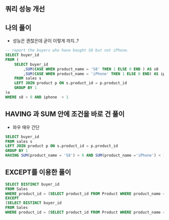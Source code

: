 ## 쿼리 성능 개선
## 나의 풀이
- 성능은 괜찮은데 굳이 이렇게 까지..? 
```sql
-- report the buyers who have bought S8 but not iPhone.
SELECT buyer_id
FROM (
    SELECT buyer_id
        ,SUM(CASE WHEN product_name = 'S8' THEN 1 ELSE 0 END ) AS s8
        ,SUM(CASE WHEN product_name = 'iPhone' THEN 1 ELSE 0 END) AS iphone
    FROM sales s 
    LEFT JOIN product p ON s.product_id = p.product_id 
    GROUP BY 1 
)a
WHERE s8 > 0 AND iphone  < 1
```

## HAVING 과 SUM 안에 조건을 바로 건 풀이
- 와우 매우 간단 
```sql
SELECT buyer_id
FROM sales s 
LEFT JOIN product p ON s.product_id = p.product_id 
GROUP BY 1
HAVING SUM(product_name = 'S8') > 0 AND SUM(product_name ='iPhone') < 1
```

## EXCEPT를 이용한 풀이
```sql
SELECT DISTINCT buyer_id
FROM Sales
WHERE product_id = (SELECT product_id FROM Product WHERE product_name = 'S8')
EXCEPT
(SELECT DISTINCT buyer_id
FROM Sales
WHERE product_id = (SELECT product_id FROM Product WHERE product_name = 'iPhone')) ;
```
